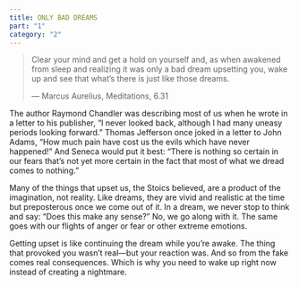 ```yaml
---
title: ONLY BAD DREAMS
part: "1"
category: "2"
---
```


> Clear your mind and get a hold on yourself and, as when awakened from sleep and realizing it was only a bad dream upsetting you, wake up and see that what’s there is just like those dreams.
>
> — Marcus Aurelius, Meditations, 6.31

The author Raymond Chandler was describing most of us when he wrote in a letter to his publisher, “I never looked back, although I had many uneasy periods looking forward.” Thomas Jefferson once joked in a letter to John Adams, “How much pain have cost us the evils which have never happened!” And Seneca would put it best: “There is nothing so certain in our fears that’s not yet more certain in the fact that most of what we dread comes to nothing.”

Many of the things that upset us, the Stoics believed, are a product of the imagination, not reality. Like dreams, they are vivid and realistic at the time but preposterous once we come out of it. In a dream, we never stop to think and say: “Does this make any sense?” No, we go along with it. The same goes with our flights of anger or fear or other extreme emotions.

Getting upset is like continuing the dream while you’re awake. The thing that provoked you wasn’t real—but your reaction was. And so from the fake comes real consequences. Which is why you need to wake up right now instead of creating a nightmare.
